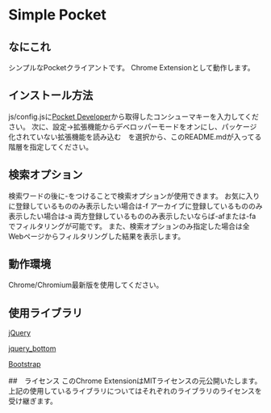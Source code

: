 # Simple Pocket

## なにこれ
シンプルなPocketクライアントです。
Chrome Extensionとして動作します。

## インストール方法
js/config.jsに[Pocket Developer](http://getpocket.com/developer/)から取得したコンシューマキーを入力してください。
次に、設定→拡張機能からデベロッパーモードをオンにし、パッケージ化されていない拡張機能を読み込む　を選択から、このREADME.mdが入ってる階層を指定してください。

## 検索オプション
検索ワードの後に-をつけることで検索オプションが使用できます。
お気に入りに登録しているもののみ表示したい場合は-f
アーカイブに登録しているもののみ表示したい場合は-a
両方登録しているもののみ表示したいならば-afまたは-fa
でフィルタリングが可能です。
また、検索オプションのみ指定した場合は全Webページからフィルタリングした結果を表示します。

## 動作環境
Chrome/Chromium最新版を使用してください。

## 使用ライブラリ
[jQuery](http://jquery.com/)

[jquery_bottom](https://github.com/jimyi/jquery_bottom)

[Bootstrap](http://getbootstrap.com/)

##　ライセンス
このChrome ExtensionはMITライセンスの元公開いたします。
上記の使用しているライブラリについてはそれぞれのライブラリのライセンスを受け継ぎます。